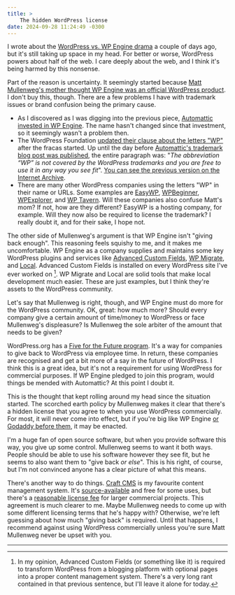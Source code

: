 ```yaml
---
title: >
    The hidden WordPress license
date: 2024-09-28 11:24:49 -0300
---
```


I wrote about the [WordPress vs. WP Engine drama](https://anderegg.ca/2024/09/26/wordpress-vs-wp-engine) a couple of days ago, but it's still taking up space in my head. For better or worse, WordPress powers about half of the web. I care deeply about the web, and I think it's being harmed by this nonsense.

Part of the reason is uncertainty. It seemingly started because [Matt Mullenweg's mother thought WP Engine was an official WordPress product](https://wordpress.org/news/2024/09/wp-engine/#:~:text=My%20own%20mother%20was%20confused%20and%20thought%20WP%20Engine%20was%20an%20official%20thing.). I don't buy this, though. There are a few problems I have with trademark issues or brand confusion being the primary cause.

* As I discovered as I was digging into the previous piece, [Automattic invested in WP Engine](https://automattic.com/ventures/). The name hasn't changed since that investment, so it seemingly wasn't a problem then.
* The WordPress Foundation [updated their clause about the letters "WP"](https://wordpressfoundation.org/trademark-policy/#:~:text=For%20example%2C%20many%20people%20think%20WP%20Engine%20is%20%E2%80%9CWordPress%20Engine%E2%80%9D%20and%20officially%20associated%20with%20WordPress%2C%20which%20it%E2%80%99s%20not.) after the fracas started. Up until the day before [Automattic's trademark blog post was published](https://automattic.com/2024/09/25/open-source-trademarks-wp-engine/), the entire paragraph was: "*The abbreviation “WP” is not covered by the WordPress trademarks and you are free to use it in any way you see fit*". [You can see the previous version on the Internet Archive](https://web.archive.org/web/20240924024555/https://wordpressfoundation.org/trademark-policy/).
* There are many other WordPress companies using the letters "WP" in their name or URLs. Some examples are [EasyWP](https://easywp.com/), [WPBeginner](https://www.wpbeginner.com/), [WPExplorer](https://www.wpexplorer.com/), and [WP Tavern](https://wptavern.com/). Will these companies also confuse Matt's mom? If not, how are they different? EasyWP is a hosting company, for example. Will they now also be required to license the trademark? I really doubt it, and for their sake, I hope not.

The other side of Mullenweg's argument is that WP Engine isn't "giving back enough". This reasoning feels squishy to me, and it makes me uncomfortable. WP Engine as a company supplies and maintains some key WordPress plugins and services like [Advanced Custom Fields](https://www.advancedcustomfields.com/), [WP Migrate](https://deliciousbrains.com/wp-migrate-db-pro/), and [Local](https://localwp.com). Advanced Custom Fields is installed on every WordPress site I've ever worked on [^1]. WP Migrate and Local are solid tools that make local development much easier. These are just examples, but I think they're assets to the WordPress community.

Let's say that Mullenweg is right, though, and WP Engine must do more for the WordPress community. OK, great: how much more? Should every company give a certain amount of time/money to WordPress or face Mullenweg's displeasure? Is Mullenweg the sole arbiter of the amount that needs to be given?

WordPress.org has a [Five for the Future program](https://wordpress.org/five-for-the-future/). It's a way for companies to give back to WordPress via employee time. In return, these companies are recognised and get a bit more of a say in the future of WordPress. I think this is a great idea, but it's not a requirement for using WordPress for commercial purposes. If WP Engine pledged to join this program, would things be mended with Automattic? At this point I doubt it.

This is the thought that kept rolling around my head since the situation started. The scorched earth policy by Mullenweg makes it clear that there's a hidden license that you agree to when you use WordPress commercially. For most, it will never come into effect, but if you're big like WP Engine [or Godaddy before them](https://masterwp.com/mullenweg-godaddy-is-an-existential-threat-to-wordpress/), it may be enacted.

I'm a huge fan of open source software, but when you provide software this way, you give up some control. Mullenweg seems to want it both ways. People should be able to use his software however they see fit, but he seems to also want them to "give back *or else*". This is his right, of course, but I'm not convinced anyone has a clear picture of what this means.

There's another way to do things. [Craft CMS](https://craftcms.com/) is my favourite content management system. It's [source-available](https://github.com/craftcms) and free for some uses, but there's a [reasonable license fee](https://craftcms.com/pricing) for larger commercial projects. This agreement is much clearer to me. Maybe Mullenweg needs to come up with some different licensing terms that he's happy with? Otherwise, we're left guessing about how much "giving back" is required. Until that happens, I recommend against using WordPress commercially unless you're sure Matt Mullenweg never be upset with you.

---

[^1]: In my opinion, Advanced Custom Fields (or something like it) is required to transform WordPress from a blogging platform with optional pages into a proper content management system. There's a very long rant contained in that previous sentence, but I'll leave it alone for today.